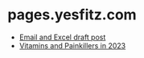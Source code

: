 # pages.yesfitz.com
* [Email and Excel draft post](https://pages.yesfitz.com/emailANDexcelDRAFT.md)
* [Vitamins and Painkillers in 2023](https://pages.yesfitz.com/vitamins_painkillers_2023.md)
